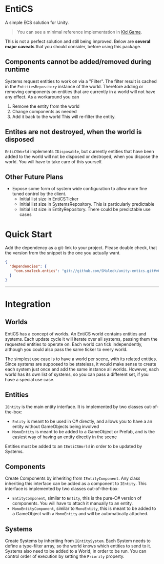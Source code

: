 # **E**nti**CS**
A simple ECS solution for Unity.
> You can see a minimal reference implementation in [Kid Game](https://github.com/SMaleck/kid-game).

This is not a perfect solution and still being improved. Below are **several major caveats** that you should consider, before using this package.
## Components cannot be added/removed during runtime
Systems request entities to work on via a "Filter". The filter result is cached in the `EntitiesRepository` instance of the world. Therefore adding or removing components on entities that are currently in a world will not have any effect. As a workaround you can 
1. Remove the entity from the world
2. Change components as needed
3. Add it back to the world
This will re-filter the entity.

## Entites are not destroyed, when the world is disposed
`EntiCSWorld` implements `IDisposable`, but currently entities that have been added to the world will not be disposed or destroyed, when you dispose the world. You will have to take care of this yourself.

## Other Future Plans
- Expose some form of system wide configuration to allow more fine tuned control by the client. 
  - Initial list size in EntiCSTicker 
  - Initial list size in SystemsRepository. This is particularly predictable
  - Initial list size in EntityRepository. There could be predictable use cases

# Quick Start
Add the dependency as a git-link to your project. Please double check, that the version from the snippet is the one you actually want.
```json
{
  "dependencies": {
    "com.smaleck.entics": "git://github.com/SMaleck/unity-entics.git#v0.2.0"
  }
}
```
----
# Integration

## Worlds
EntiCS has a concept of worlds. An EntiCS world contains entities and systems. 
Each update cycle it will iterate over all systems, passing them the requested entities to operate on.
Each world can tick independently, although you could also pass the same ticker to every world.

The simplest use case is to have a world per scene, with its related entities. Since systems are supposed to be stateless, it would make sense to create each system just once and add the same instance all worlds. However, each world has its own list of systems, so you can pass a different set, if you have a special use case.

## Entities
`IEntity` is the main entity interface. It is implemented by two classes out-of-the-box:

- `Entity` is meant to be used in C# directly, and allows you to have a an entity without GameObjects being involved
- `MonoEntity` is meant to be added to a GameObject or Prefab, and is the easiest way of having an entity directly in the scene

Entities must be added to an `IEntiCSWorld` in order to be updated by Systems.

## Components
Create Components by inheriting from `IEntityComponent`. Any class inheriting this interface can be added as a component to `IEntity`.
This interface is implemented by two classes out-of-the-box:

- `EntityComponent`, similar to `Entity`, this is the pure-C# version of components. You will have to attach it manually to an entity.
- `MonoEntityComponent`, similar to `MonoEntity`, this is meant to be added to a GameObject with a `MonoEntity` and will be automatically attached.

## Systems
Create Systems by inheriting from `IEntitySystem`. Each System needs to define a type-filter array, so the world knows which entities to send to it. Systems also need to be added to a  World, in order to be run.
You can control order of execution by setting the `Priority` property.